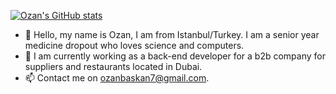 [![Ozan's GitHub stats](https://github-readme-stats.vercel.app/api?username=ozanbaskan&theme=jolly)](https://github.com/anuraghazra/github-readme-stats)

- 👋 Hello, my name is Ozan, I am from Istanbul/Turkey. I am a senior year medicine dropout who loves science and computers.
- 💼 I am currently working as a back-end developer for a b2b company for suppliers and restaurants located in Dubai. 
- 📫 Contact me on ozanbaskan7@gmail.com.

